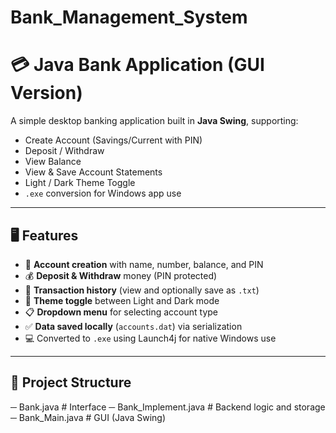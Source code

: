 # Bank_Management_System

# 💳 Java Bank Application (GUI Version)

A simple desktop banking application built in **Java Swing**, supporting:

- Create Account (Savings/Current with PIN)
- Deposit / Withdraw
- View Balance
- View & Save Account Statements
- Light / Dark Theme Toggle
- `.exe` conversion for Windows app use

---

## 🖥️ Features

- 🪪 **Account creation** with name, number, balance, and PIN
- 💰 **Deposit & Withdraw** money (PIN protected)
- 📄 **Transaction history** (view and optionally save as `.txt`)
- 🎨 **Theme toggle** between Light and Dark mode
- 📋 **Dropdown menu** for selecting account type
- ✅ **Data saved locally** (`accounts.dat`) via serialization
- 💻 Converted to `.exe` using Launch4j for native Windows use

---

## 📁 Project Structure
─ Bank.java # Interface
─ Bank_Implement.java # Backend logic and storage
─ Bank_Main.java # GUI (Java Swing)

